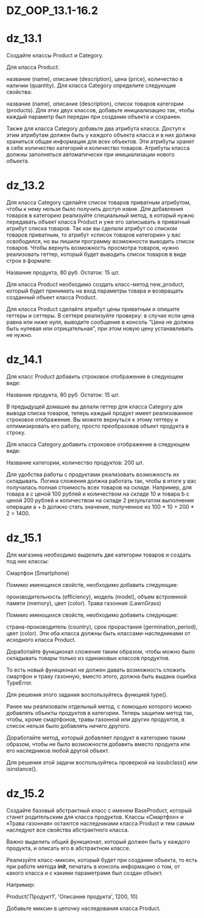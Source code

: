 # DZ_OOP_13.1-16.2

# dz_13.1

Создайте классы Product и Category.

Для класса Product:

название (name),
описание (description),
цена (price),
количество в наличии (quantity).
Для класса Category определите следующие свойства:

название (name),
описание (description),
список товаров категории (products).
Для этих двух классов, добавьте инициализацию так, чтобы каждый параметр был передан при создании объекта и сохранен.

Также для класса Category добавьте два атрибута класса. Доступ к этим атрибутам должен быть у каждого объекта класса и в них должна храниться общая информация для всех объектов. Эти атрибуты хранят в себе количество категорий и количество товаров. Атрибуты класса должны заполняться автоматически при инициализации нового объекта.

# dz_13.2

Для класса Category сделайте список товаров приватным атрибутом, чтобы к нему нельзя было получить доступ извне.
Для добавления товаров в категорию реализуйте специальный метод, в который нужно передавать объект класса Product и уже его записывать в приватный атрибут списка товаров.
Так как вы сделали атрибут со списком товаров приватным, то атрибут «список товаров категории» у вас освободился, но вы лишили программу возможности выводить список товаров. Чтобы вернуть возможность просмотра товаров, нужно реализовать геттер, который будет выводить список товаров в виде строк в формате:

Название продукта, 80 руб. Остаток: 15 шт.

Для класса Product необходимо создать класс-метод new_product, который будет принимать на вход параметры товара и возвращать созданный объект класса Product.

Для класса Product сделайте атрибут цены приватным и опишите геттеры и сеттеры. В сеттере реализуйте проверку: в случае если цена равна или ниже нуля, выводите сообщение в консоль “Цена не должна быть нулевая или отрицательная”, при этом новую цену устанавливать не нужно.

# dz_14.1

Для класс Product добавить строковое отображение в следующем виде:

Название продукта, 80 руб. Остаток: 15 шт.

В предыдущей домашке вы делали геттер для класса Category для вывода списка товаров, теперь каждый продукт имеет реализованное строковое отображение. Вы можете вернуться к этому геттеру и оптимизировать его работу, просто преобразовав объект продукта в строку.

Для класса Category добавить строковое отображение в следующем виде:

Название категории, количество продуктов: 200 шт.

Для удобства работы с продуктами реализовать возможность их складывать. Логика сложения должна работать так, чтобы в итоге у вас получалась полная стоимость всех товаров на складе. Например, для товара a с ценой 100 рублей и количеством на складе 10 и товара b с ценой 200 рублей и количеством на складе 2 результатом выполнения операции a + b должно стать значение, полученное из 100 * 10 + 200 * 2 = 1400.

# dz_15.1

Для магазина необходимо выделить две категории товаров и создать под них классы:

Смартфон (Smartphone)

Помимо имеющихся свойств, необходимо добавить следующие:

производительность (efficiency),
модель (model),
объем встроенной памяти (memory),
цвет (color).
Трава газонная (LawnGrass)

Помимо имеющихся свойств, необходимо добавить следующие:

страна-производитель (country),
срок прорастания (germination_period),
цвет (color).
Эти оба класса должны быть классами-наследниками от исходного класса Product.

Доработайте функционал сложения таким образом, чтобы можно было складывать товары только из одинаковых классов продуктов.

То есть новый функционал не должен давать возможность сложить смартфон и траву газонную, вместо этого, должна быть выдана ошибка TypeError.

Для решения этого задания воспользуйтесь функцией type().

Ранее мы реализовали отдельный метод, с помощью которого можно добавлять объекты продуктов в категории. Теперь защитим метод так, чтобы, кроме смартфонов, травы газонной или других продуктов, в список нельзя было добавлять ничего другого.

Доработайте метод, который добавляет продукт в категорию таким образом, чтобы не было возможности добавить вместо продукта или его наследников любой другой объект.

Для решения этой задачи воспользуйтесь проверкой на issubclass() или isinstance().

# dz_15.2

Создайте базовый абстрактный класс с именем BaseProduct, который станет родительским для класса продуктов. Классы «Смартфон» и «Трава газонная» остаются наследниками класса Product и тем самым наследуют все свойства абстрактного класса.

Важно выделить общий функционал, который должен быть у каждого продукта, и описать его в абстрактном классе.

Реализуйте класс-миксин, который будет при создании объекта, то есть при работе метода __init__, печатать в консоль информацию о том, от какого класса и с какими параметрами был создан объект.

Например:

Product('Продукт1', 'Описание продукта', 1200, 10)

Добавьте миксин в цепочку наследования класса Product.
